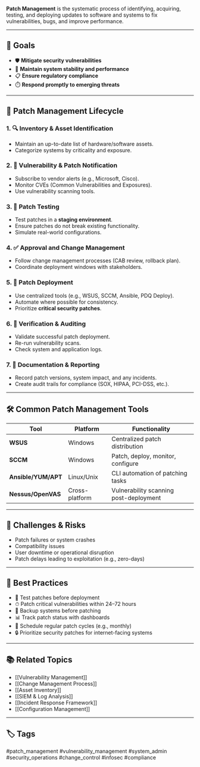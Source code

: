 **Patch Management** is the systematic process of identifying, acquiring, testing, and deploying updates to software and systems to fix vulnerabilities, bugs, and improve performance.

---

## 🎯 Goals

- 🛡️ **Mitigate security vulnerabilities**
- 🔁 **Maintain system stability and performance**
- 📋 **Ensure regulatory compliance**
- ⏱️ **Respond promptly to emerging threats**

---

## 🔄 Patch Management Lifecycle

### 1. 🔍 **Inventory & Asset Identification**
- Maintain an up-to-date list of hardware/software assets.
- Categorize systems by criticality and exposure.

### 2. 📢 **Vulnerability & Patch Notification**
- Subscribe to vendor alerts (e.g., Microsoft, Cisco).
- Monitor CVEs (Common Vulnerabilities and Exposures).
- Use vulnerability scanning tools.

### 3. 🧪 **Patch Testing**
- Test patches in a **staging environment**.
- Ensure patches do not break existing functionality.
- Simulate real-world configurations.

### 4. ✅ **Approval and Change Management**
- Follow change management processes (CAB review, rollback plan).
- Coordinate deployment windows with stakeholders.

### 5. 🚀 **Patch Deployment**
- Use centralized tools (e.g., WSUS, SCCM, Ansible, PDQ Deploy).
- Automate where possible for consistency.
- Prioritize **critical security patches**.

### 6. 🔎 **Verification & Auditing**
- Validate successful patch deployment.
- Re-run vulnerability scans.
- Check system and application logs.

### 7. 📁 **Documentation & Reporting**
- Record patch versions, system impact, and any incidents.
- Create audit trails for compliance (SOX, HIPAA, PCI-DSS, etc.).

---

## 🛠 Common Patch Management Tools

| Tool              | Platform         | Functionality                               |
|-------------------|------------------|---------------------------------------------|
| **WSUS**          | Windows           | Centralized patch distribution              |
| **SCCM**          | Windows           | Patch, deploy, monitor, configure           |
| **Ansible/YUM/APT** | Linux/Unix       | CLI automation of patching tasks            |
| **Nessus/OpenVAS** | Cross-platform   | Vulnerability scanning post-deployment      |

---

## 🚨 Challenges & Risks

- Patch failures or system crashes
- Compatibility issues
- User downtime or operational disruption
- Patch delays leading to exploitation (e.g., zero-days)

---

## 🧾 Best Practices

- 🧪 Test patches before deployment
- ⏱ Patch critical vulnerabilities within 24–72 hours
- 🔐 Backup systems before patching
- 📊 Track patch status with dashboards
- 🔁 Schedule regular patch cycles (e.g., monthly)
- 🔒 Prioritize security patches for internet-facing systems

---

## 📚 Related Topics

- [[Vulnerability Management]]
- [[Change Management Process]]
- [[Asset Inventory]]
- [[SIEM & Log Analysis]]
- [[Incident Response Framework]]
- [[Configuration Management]]

---

## 🏷 Tags

#patch_management #vulnerability_management #system_admin #security_operations #change_control #infosec #compliance
